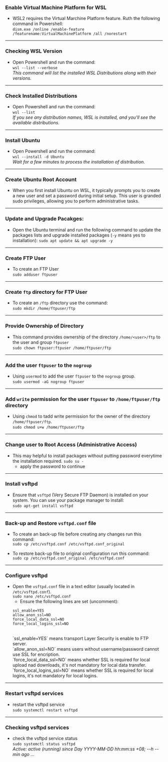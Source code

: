 ### Enable Virtual Machine Platform for WSL
- WSL2 requires the Virtual Marchine Platform feature. Ruth the following command in Powershell: <br>
    `dism.exe /online /enable-feature /featurename:VirtualMachinePlatform /all /norestart`
---
### Checking WSL Version
- Open Powershell and run the command: <br>
    `wsl --list --verbose` <br>
    *This command will list the installed WSL Distributions along with their versions.*
---
### Check Installed Distributions
- Open Powershell and run the command: <br>
    `wsl --list` <br>
    *If you see any distribution names, WSL is installed, and you'll see the available distributions.*
---
### Install Ubuntu
- Open Powershell and run the command: <br>
    `wsl --install -d Ubuntu` <br>
    *Wait for a few minutes to process the installation of distribution.*
---
### Create Ubuntu Root Account
- When you first install Ubuntu on WSL, it typically prompts you to create a new user and set a password during initial setup. This user is granded sudo privileges, allowing you to perform administrative tasks.
---
### Update and Upgrade Pacakges:
- Open the Ubuntu terminal and run the following command to update the packages lists and upgrade installed packages (`-y` means yes to installation):
    `sudo apt update && apt upgrade -y`
---
### Create FTP User
- To create an FTP User <br>
    `sudo adduser ftpuser`
--- 
### Create `ftp` directory for FTP User 
- To create an `/ftp` directory use the command: <br>
    `sudo mkdir /home/ftpuser/ftp`
---        
### Provide Ownership of Directory
- This command provides ownership of the directory `/home/<user>/ftp` to the user and group `ftpuser` <br>
    `sudo chown ftpuser:ftpuser /home/ftpuser/ftp`
---

### Add the user `ftpuser` to the `nogroup`
- Using `usermod` to add the user `ftpuser` to the `nogroup` group. <br>
    `sudo usermod -aG nogroup ftpuser`
---
### Add `write` permission for the user `ftpuser` to `/home/ftpuser/ftp` directory
- Using `chmod` to tadd write permission for the owner of the directory `/home/ftpuser/ftp`. <br>
    `sudo chmod u+w /home/ftpuser/ftp`
--- 
### Change user to Root Access (Administrative Access)
- This may helpful to install packages without putting password everytime the installation required.
    `sudo su - ` <br>
    - apply the password to continue
---
### Install vsftpd
- Ensure that `vsftpd` (Very Secure FTP Daemon) is installed on your system. You can use your package manager to install: <br>
    `sudo apt-get install vsftpd`
---
### Back-up and Restore `vsftpd.conf` file
- To create an back-up file before creating any changes run this command: <br>
    `sudo cp /etc/vsftpd.conf /etc/vsftpd.conf_original `

- To restore back-up file to original configuration run this command: <br>
    `sudo cp /etc/vsftpd.conf_original /etc/vsftpd.conf `
--- 
### Configure vsftpd
- Open the `vsftpd.conf` file in a text editor (usually located in `/etc/vsftpd.conf`). <br>
    `sudo nano /etc/vsftpd.conf`
    - Ensure the following lines are set (uncomment): <br>
    ```
    ssl_enable=YES
    allow_anon_ssl=NO
    force_local_data_ssl=NO
    force_local_logins_ssl=NO
    ``` 
    <br>
    `ssl_enable=YES` means transport Layer Security is enable to FTP server. <br>
    `allow_anon_ssl=NO` means users without username/password cannot use SSL for encription. <br>
    `force_local_data_ssl=NO` means whether SSL is required for local upload nad downloads, it's not mandatory for local data transfer. <br>
    `force_local_logins_ssl=NO` means whether SSL is required for local logins, it's not mandatory for local logins.
---
### Restart vsftpd services
- restart the vsftpd service <br>
    `sudo systemctl restart vsftpd`
---    
### Checking vsftpd services
- check the vsftpd service status <br>
    `sudo systemctl status vsftpd` <br>
    *Active: active (running) since Day YYYY-MM-DD hh:mm:ss +08; --h --min ago ...* 
